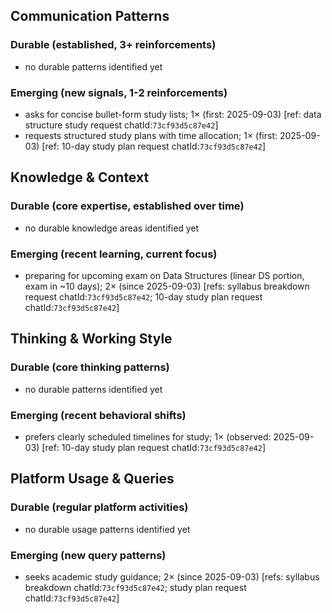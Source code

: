 ## Communication Patterns
### Durable (established, 3+ reinforcements)
- no durable patterns identified yet

### Emerging (new signals, 1-2 reinforcements)
- asks for concise bullet-form study lists; 1× (first: 2025-09-03) [ref: data structure study request chatId:`73cf93d5c87e42`]
- requests structured study plans with time allocation; 1× (first: 2025-09-03) [ref: 10-day study plan request chatId:`73cf93d5c87e42`]

## Knowledge & Context
### Durable (core expertise, established over time)
- no durable knowledge areas identified yet

### Emerging (recent learning, current focus)
- preparing for upcoming exam on Data Structures (linear DS portion, exam in ~10 days); 2× (since 2025-09-03) [refs: syllabus breakdown request chatId:`73cf93d5c87e42`; 10-day study plan request chatId:`73cf93d5c87e42`]

## Thinking & Working Style
### Durable (core thinking patterns)
- no durable patterns identified yet

### Emerging (recent behavioral shifts)
- prefers clearly scheduled timelines for study; 1× (observed: 2025-09-03) [ref: 10-day study plan request chatId:`73cf93d5c87e42`]

## Platform Usage & Queries
### Durable (regular platform activities)
- no durable usage patterns identified yet

### Emerging (new query patterns)
- seeks academic study guidance; 2× (since 2025-09-03) [refs: syllabus breakdown chatId:`73cf93d5c87e42`; study plan request chatId:`73cf93d5c87e42`]